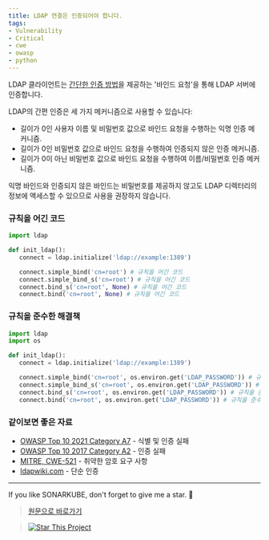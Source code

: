 ```yaml
---
title: LDAP 연결은 인증되어야 합니다.
tags:
- Vulnerability
- Critical
- cwe
- owasp
- python
---
```


LDAP 클라이언트는 [간단한 인증 방법](https://ldapwiki.com/wiki/Simple%20Authentication)을 제공하는 '바인드 요청'을 통해 LDAP 서버에 인증합니다.

LDAP의 간편 인증은 세 가지 메커니즘으로 사용할 수 있습니다:

- 길이가 0인 사용자 이름 및 비밀번호 값으로 바인드 요청을 수행하는 익명 인증 메커니즘.
- 길이가 0인 비밀번호 값으로 바인드 요청을 수행하여 인증되지 않은 인증 메커니즘.
- 길이가 0이 아닌 비밀번호 값으로 바인드 요청을 수행하여 이름/비밀번호 인증 메커니즘.

익명 바인드와 인증되지 않은 바인드는 비밀번호를 제공하지 않고도 LDAP 디렉터리의 정보에 액세스할 수 있으므로 사용을 권장하지 않습니다.

### 규칙을 어긴 코드
```python
import ldap

def init_ldap():
   connect = ldap.initialize('ldap://example:1389')

   connect.simple_bind('cn=root') # 규칙을 어긴 코드
   connect.simple_bind_s('cn=root') # 규칙을 어긴 코드
   connect.bind_s('cn=root', None) # 규칙을 어긴 코드
   connect.bind('cn=root', None) # 규칙을 어긴 코드
```

### 규칙을 준수한 해결책
```python
import ldap
import os

def init_ldap():
   connect = ldap.initialize('ldap://example:1389')

   connect.simple_bind('cn=root', os.environ.get('LDAP_PASSWORD')) # 규칙을 준수한 코드
   connect.simple_bind_s('cn=root', os.environ.get('LDAP_PASSWORD')) # 규칙을 준수한 코드
   connect.bind_s('cn=root', os.environ.get('LDAP_PASSWORD')) # 규칙을 준수한 코드
   connect.bind('cn=root', os.environ.get('LDAP_PASSWORD')) # 규칙을 준수한 코드
```


### 같이보면 좋은 자료
- [OWASP Top 10 2021 Category A7](https://owasp.org/Top10/A07_2021-Identification_and_Authentication_Failures/) - 식별 및 인증 실패
- [OWASP Top 10 2017 Category A2](https://owasp.org/www-project-top-ten/2017/A2_2017-Broken_Authentication) - 인증 실패
- [MITRE, CWE-521](https://cwe.mitre.org/data/definitions/521) - 취약한 암호 요구 사항
- [ldapwiki.com](https://ldapwiki.com/wiki/Simple%20Authentication) - 단순 인증
---


If you like SONARKUBE, don't forget to give me a star. :star2:

> [원문으로 바로가기](https://rules.sonarsource.com/python/type/Vulnerability/RSPEC-4433)

> [![Star This Project](https://img.shields.io/github/stars/kantabile/sonarkube.svg?label=Stars&style=social)](https://github.com/kantabile/sonarkube)